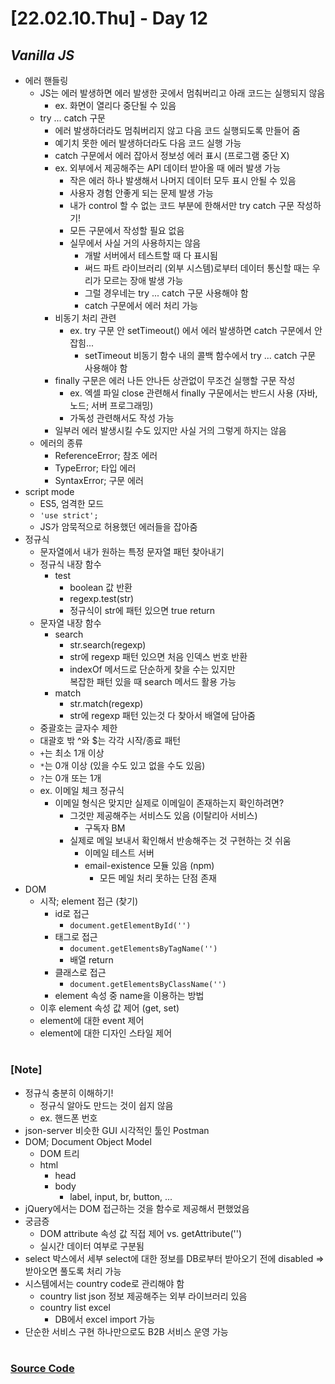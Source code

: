 # [22.02.10.Thu] - Day 12

## _Vanilla JS_

- 에러 핸들링
  - JS는 에러 발생하면 에러 발생한 곳에서 멈춰버리고 아래 코드는 실행되지 않음
    - ex. 화면이 열리다 중단될 수 있음
  - try ... catch 구문
    - 에러 발생하더라도 멈춰버리지 않고 다음 코드 실행되도록 만들어 줌
    - 예기치 못한 에러 발생하더라도 다음 코드 실행 가능
    - catch 구문에서 에러 잡아서 정보성 에러 표시 (프로그램 중단 X)
    - ex. 외부에서 제공해주는 API 데이터 받아올 때 에러 발생 가능
      - 작은 에러 하나 발생해서 나머지 데이터 모두 표시 안될 수 있음
      - 사용자 경험 안좋게 되는 문제 발생 가능
      - 내가 control 할 수 없는 코드 부분에 한해서만 try catch 구문 작성하기!
      - 모든 구문에서 작성할 필요 없음
      - 실무에서 사실 거의 사용하지는 않음
        - 개발 서버에서 테스트할 때 다 표시됨
        - 써드 파트 라이브러리 (외부 시스템)로부터 데이터 통신할 때는 우리가 모르는 장애 발생 가능
        - 그럴 경우네는 try ... catch 구문 사용해야 함
        - catch 구문에서 에러 처리 가능
    - 비동기 처리 관련
      - ex. try 구문 안 setTimeout() 에서 에러 발생하면 catch 구문에서 안잡힘...
        - setTimeout 비동기 함수 내의 콜백 함수에서 try ... catch 구문 사용해야 함
    - finally 구문은 에러 나든 안나든 상관없이 무조건 실행할 구문 작성
      - ex. 엑셀 파일 close 관련해서 finally 구문에서는 반드시 사용 (자바, 노드; 서버 프로그래밍)
      - 가독성 관련해서도 작성 가능
    - 일부러 에러 발생시킬 수도 있지만 사실 거의 그렇게 하지는 않음
  - 에러의 종류
    - ReferenceError; 참조 에러
    - TypeError; 타입 에러
    - SyntaxError; 구문 에러
- script mode
  - ES5, 엄격한 모드
  - `'use strict';`
  - JS가 암묵적으로 허용했던 에러들을 잡아줌
- 정규식
  - 문자열에서 내가 원하는 특정 문자열 패턴 찾아내기
  - 정규식 내장 함수
    - test
      - boolean 값 반환
      - regexp.test(str)
      - 정규식이 str에 패턴 있으면 true return
  - 문자열 내장 함수
    - search
      - str.search(regexp)
      - str에 regexp 패턴 있으면 처음 인덱스 번호 반환
      - indexOf 메서드로 단순하게 찾을 수는 있지만 <br/>
        복잡한 패턴 있을 때 search 메서드 활용 가능
    - match
      - str.match(regexp)
      - str에 regexp 패턴 있는것 다 찾아서 배열에 담아줌
  - 중괄호는 글자수 제한
  - 대괄호 밖 ^와 $는 각각 시작/종료 패턴
  - `+`는 최소 1개 이상
  - `*`는 0개 이상 (있을 수도 있고 없을 수도 있음)
  - `?`는 0개 또는 1개
  - ex. 이메일 체크 정규식
    - 이메일 형식은 맞지만 실제로 이메일이 존재하는지 확인하려면?
      - 그것만 제공해주는 서비스도 있음 (이탈리아 서비스)
        - 구독자 BM
      - 실제로 메일 보내서 확인해서 반송해주는 것 구현하는 것 쉬움
        - 이메일 테스트 서버
        - email-existence 모듈 있음 (npm)
          - 모든 메일 처리 못하는 단점 존재
- DOM
  - 시작; element 접근 (찾기)
    - id로 접근
      - `document.getElementById('')`
    - 태그로 접근
      - `document.getElementsByTagName('')`
      - 배열 return
    - 클래스로 접근
      - `document.getElementsByClassName('')`
    - element 속성 중 name을 이용하는 방법
  - 이후 element 속성 값 제어 (get, set)
  - element에 대한 event 제어
  - element에 대한 디자인 스타일 제어

#

### [Note]

- 정규식 충분히 이해하기!
  - 정규식 알아도 만드는 것이 쉽지 않음
  - ex. 핸드폰 번호
- json-server 비슷한 GUI 시각적인 툴인 Postman
- DOM; Document Object Model
  - DOM 트리
  - html
    - head
    - body
      - label, input, br, button, ...
- jQuery에서는 DOM 접근하는 것을 함수로 제공해서 편했었음
- 궁금증
  - DOM attribute 속성 값 직접 제어 vs. getAttribute('')
  - 실시간 데이터 여부로 구분됨
- select 박스에서 세부 select에 대한 정보를 DB로부터 받아오기 전에 disabled => 받아오면 풀도록 처리 가능
- 시스템에서는 country code로 관리해야 함
  - country list json 정보 제공해주는 외부 라이브러리 있음
  - country list excel
    - DB에서 excel import 가능
- 단순한 서비스 구현 하나만으로도 B2B 서비스 운영 가능

#

### [Source Code](https://github.com/ding-co/developer-dignity/tree/main/boot-camp/practice/February/day12)

